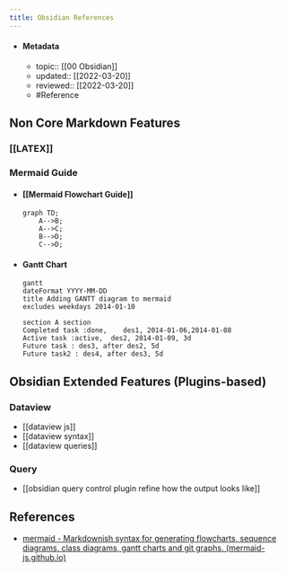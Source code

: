 ```yaml
---
title: Obsidian References
---
```


- #### Metadata
	- topic:: [[00 Obsidian]]
	- updated:: [[2022-03-20]]
	- reviewed:: [[2022-03-20]]
	- #Reference 

## Non Core Markdown Features
### [[LATEX]]
### Mermaid Guide
- #### [[Mermaid Flowchart Guide]]
	```prose
	graph TD;  
		A-->B;  
		A-->C;  
		B-->D;  
		C-->D;
	```
- #### Gantt Chart
	```prose
	gantt  
	dateFormat YYYY-MM-DD  
	title Adding GANTT diagram to mermaid  
	excludes weekdays 2014-01-10  
	  
	section A section  
	Completed task :done,    des1, 2014-01-06,2014-01-08  
	Active task :active,  des2, 2014-01-09, 3d  
	Future task : des3, after des2, 5d  
	Future task2 : des4, after des3, 5d
	```

## Obsidian Extended Features (Plugins-based)
### Dataview
- [[dataview js]]
- [[dataview syntax]]
- [[dataview queries]]
### Query
- [[obsidian query control plugin refine how the output looks like]]
## References
- [mermaid - Markdownish syntax for generating flowcharts, sequence diagrams, class diagrams, gantt charts and git graphs. (mermaid-js.github.io)](https://mermaid-js.github.io/mermaid/#/)